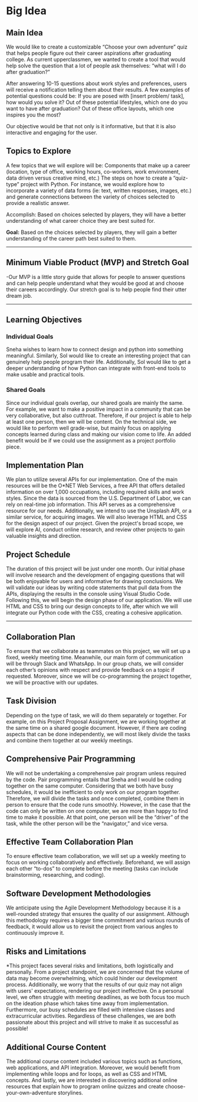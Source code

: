 # Big Idea

## Main Idea
We would like to create a customizable “Choose your own adventure” quiz that helps people figure out their career aspirations after graduating college. As current upperclassmen, we wanted to create a tool that would help solve the question that a lot of people ask themselves: “what will I do after graduation?” 

After answering 10-15 questions about work styles and preferences, users will receive a notification telling them about their results. A few examples of potential questions could be:
If you are posed with [insert problem/ task], how would you solve it?
Out of these potential lifestyles, which one do you want to have after graduation?
Out of these office layouts, which one inspires you the most?


Our objective would be that not only is it informative, but that it is also interactive and engaging for the user. 


## Topics to Explore

A few topics that we will explore will be:
Components that make up a career (location, type of office, working hours, co-workers, work environment, data driven versus creative mind, etc.)
The steps on how to create a “quiz-type” project with Python. For instance, we would explore how to incorporate a variety of data forms (ie: text, written responses, images, etc.) and generate connections between the variety of choices selected to provide a realistic answer.

Accomplish: Based on choices selected by players, they will have a better understanding of what career choice they are best suited for. 


**Goal:** Based on the choices selected by players, they will gain a better understanding of the career path best suited to them.

---

## Minimum Viable Product (MVP) and Stretch Goal

-Our MVP is a little story guide that allows for people to answer questions and can help people understand what they would be good at and choose their careers accordingly. Our stretch goal is to help people find their utter dream job.

---

## Learning Objectives

### Individual Goals

Sneha wishes to learn how to connect design and python into something meaningful. Similarly, Sol would like to create an interesting project that can genuinely help people program their life. Additionally, Sol would like to get a deeper understanding of how Python can integrate with front-end tools to make usable and practical tools. 

### Shared Goals

Since our individual goals overlap, our shared goals are mainly the same. For example, we want to make a positive impact in a community that can be very collaborative, but also cutthroat. Therefore, if our project is able to help at least one person, then we will be content. On the technical side, we would like to perform well grade-wise, but mainly focus on applying concepts learned during class and making our vision come to life. An added benefit would be if we could use the assignment as a project portfolio piece. 

## Implementation Plan

We plan to utilize several APIs for our implementation. One of the main resources will be the O*NET Web Services, a free API that offers detailed information on over 1,000 occupations, including required skills and work styles. Since the data is sourced from the U.S. Department of Labor, we can rely on real-time job information. This API serves as a comprehensive resource for our needs. Additionally, we intend to use the Unsplash API, or a similar service, for acquiring images. We will also leverage HTML and CSS for the design aspect of our project. Given the project's broad scope, we will explore AI, conduct online research, and review other projects to gain valuable insights and direction.


## Project Schedule

The duration of this project will be just under one month. Our initial phase will involve research and the development of engaging questions that will be both enjoyable for users and informative for drawing conclusions. We will validate our ideas by writing code statements that pull data from the APIs, displaying the results in the console using Visual Studio Code. Following this, we will begin the design phase of our application. We will use HTML and CSS to bring our design concepts to life, after which we will integrate our Python code with the CSS, creating a cohesive application.

---

## Collaboration Plan

To ensure that we collaborate as teammates on this project, we will set up a fixed, weekly meeting time. Meanwhile, our main form of communication will be through Slack and WhatsApp. In our group chats, we will consider each other’s opinions with respect and provide feedback on a topic if requested. Moreover, since we will be co-programming the project together, we will be proactive with our updates.

## Task Division

Depending on the type of task, we will do them separately or together. For example, on this Project Proposal Assignment, we are working together at the same time on a shared google document. However, if there are coding aspects that can be done independently, we will most likely divide the tasks and combine them together at our weekly meetings.  

## Comprehensive Pair Programming

We will not be undertaking a comprehensive pair program unless required by the code. Pair programming entails that Sneha and I would be coding together on the same computer. Considering that we both have busy schedules, it would be inefficient to only work on our program together. Therefore, we will divide the tasks and once completed, combine them in person to ensure that the code runs smoothly. However, in the case that the code can only be written on one computer, we are more than happy to find time to make it possible. At that point, one person will be the “driver” of the task, while the other person will be the “navigator,” and vice versa.

## Effective Team Collaboration Plan

To ensure effective team collaboration, we will set up a weekly meeting to focus on working collaboratively and effectively. Beforehand, we will assign each other “to-dos” to complete before the meeting (tasks can include brainstorming, researching, and coding).

## Software Development Methodologies

We anticipate using the Agile Development Methodology because it is a well-rounded strategy that ensures the quality of our assignment. Although this methodology requires a bigger time commitment and various rounds of feedback, it would allow us to revisit the project from various angles to continuously improve it. 

## Risks and Limitations

*This project faces several risks and limitations, both logistically and personally. From a project standpoint, we are concerned that the volume of data may become overwhelming, which could hinder our development process. Additionally, we worry that the results of our quiz may not align with users' expectations, rendering our project ineffective. On a personal level, we often struggle with meeting deadlines, as we both focus too much on the ideation phase which takes time away from implementation. Furthermore, our busy schedules are filled with intensive classes and extracurricular activities. Regardless of these challenges, we are both passionate about this project and will strive to make it as successful as possible!

## Additional Course Content

The additional course content included various topics such as functions, web applications, and API integration. Moreover, we would benefit from implementing while loops and for loops, as well as CSS and HTML concepts. And lastly, we are interested in discovering additional online resources that explain how to program online quizzes and create choose-your-own-adventure storylines.